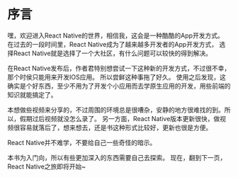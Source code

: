 # 序言

嘿，欢迎进入React Native的世界，相信我，这会是一种酷酷的App开发方式。
在过去的一段时间里，React Native成为了越来越多开发者的App开发方式，
选择React Native就是选择了一个大社区，有什么问题可以较快的得到解决。

在React Native发布后，作者君特别想尝试一下这种新的开发方式，不过很不幸，那个时侯只能用来开发IOS应用。
所以尝鲜这种事拖了好久。
使用之后发现，这确实是个好东西，至少不用为了开发个小应用而去学原生应用的开发，用些前端的知识就能搞定了。

本想做些视频来分享的，不过周围的环境总是很嘈杂，安静的地方很难找的到。所以，假期过后视频就没怎么录了。
另一方面，React Native版本更新很快，做视频很容易就落后了，想来想去，还是书这种形式比较好，更新也很是方便。

React Native并不难学，不要给自己一些奇怪的暗示。

本书为入门向，所以有些更加深入的东西需要自己去探索。
现在，翻到下一页，React Native之旅即将开始~
